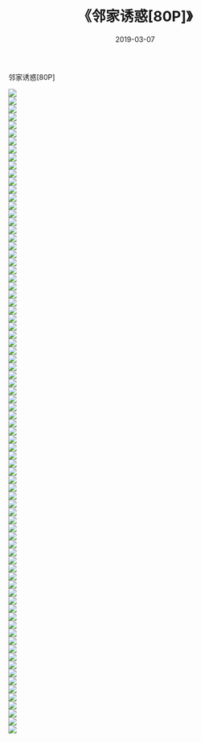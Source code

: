 ﻿---
layout: post
title:  《邻家诱惑[80P]》
date:   2019-03-07
img: http://pic.660000.xyz/1:/性感/2019/邻家诱惑[80P]/000.jpg
categories: [美女, 清纯, 唯美]
---

邻家诱惑[80P]

  ![](http://pic.660000.xyz/1:/性感/2019/邻家诱惑[80P]/001.jpg) <br> ![](http://pic.660000.xyz/1:/性感/2019/邻家诱惑[80P]/002.jpg) <br> ![](http://pic.660000.xyz/1:/性感/2019/邻家诱惑[80P]/003.jpg) <br> ![](http://pic.660000.xyz/1:/性感/2019/邻家诱惑[80P]/004.jpg) <br> ![](http://pic.660000.xyz/1:/性感/2019/邻家诱惑[80P]/005.jpg) <br> ![](http://pic.660000.xyz/1:/性感/2019/邻家诱惑[80P]/006.jpg) <br> ![](http://pic.660000.xyz/1:/性感/2019/邻家诱惑[80P]/007.jpg) <br> ![](http://pic.660000.xyz/1:/性感/2019/邻家诱惑[80P]/008.jpg) <br> ![](http://pic.660000.xyz/1:/性感/2019/邻家诱惑[80P]/009.jpg) <br> ![](http://pic.660000.xyz/1:/性感/2019/邻家诱惑[80P]/010.jpg) <br> ![](http://pic.660000.xyz/1:/性感/2019/邻家诱惑[80P]/011.jpg) <br> ![](http://pic.660000.xyz/1:/性感/2019/邻家诱惑[80P]/012.jpg) <br> ![](http://pic.660000.xyz/1:/性感/2019/邻家诱惑[80P]/013.jpg) <br> ![](http://pic.660000.xyz/1:/性感/2019/邻家诱惑[80P]/014.jpg) <br> ![](http://pic.660000.xyz/1:/性感/2019/邻家诱惑[80P]/015.jpg) <br> ![](http://pic.660000.xyz/1:/性感/2019/邻家诱惑[80P]/016.jpg) <br> ![](http://pic.660000.xyz/1:/性感/2019/邻家诱惑[80P]/017.jpg) <br> ![](http://pic.660000.xyz/1:/性感/2019/邻家诱惑[80P]/018.jpg) <br> ![](http://pic.660000.xyz/1:/性感/2019/邻家诱惑[80P]/019.jpg) <br> ![](http://pic.660000.xyz/1:/性感/2019/邻家诱惑[80P]/020.jpg) <br> ![](http://pic.660000.xyz/1:/性感/2019/邻家诱惑[80P]/021.jpg) <br> ![](http://pic.660000.xyz/1:/性感/2019/邻家诱惑[80P]/022.jpg) <br> ![](http://pic.660000.xyz/1:/性感/2019/邻家诱惑[80P]/023.jpg) <br> ![](http://pic.660000.xyz/1:/性感/2019/邻家诱惑[80P]/024.jpg) <br> ![](http://pic.660000.xyz/1:/性感/2019/邻家诱惑[80P]/025.jpg) <br> ![](http://pic.660000.xyz/1:/性感/2019/邻家诱惑[80P]/026.jpg) <br> ![](http://pic.660000.xyz/1:/性感/2019/邻家诱惑[80P]/027.jpg) <br> ![](http://pic.660000.xyz/1:/性感/2019/邻家诱惑[80P]/028.jpg) <br> ![](http://pic.660000.xyz/1:/性感/2019/邻家诱惑[80P]/029.jpg) <br> ![](http://pic.660000.xyz/1:/性感/2019/邻家诱惑[80P]/030.jpg) <br> ![](http://pic.660000.xyz/1:/性感/2019/邻家诱惑[80P]/031.jpg) <br> ![](http://pic.660000.xyz/1:/性感/2019/邻家诱惑[80P]/032.jpg) <br> ![](http://pic.660000.xyz/1:/性感/2019/邻家诱惑[80P]/033.jpg) <br> ![](http://pic.660000.xyz/1:/性感/2019/邻家诱惑[80P]/034.jpg) <br> ![](http://pic.660000.xyz/1:/性感/2019/邻家诱惑[80P]/035.jpg) <br> ![](http://pic.660000.xyz/1:/性感/2019/邻家诱惑[80P]/036.jpg) <br> ![](http://pic.660000.xyz/1:/性感/2019/邻家诱惑[80P]/037.jpg) <br> ![](http://pic.660000.xyz/1:/性感/2019/邻家诱惑[80P]/038.jpg) <br> ![](http://pic.660000.xyz/1:/性感/2019/邻家诱惑[80P]/039.jpg) <br> ![](http://pic.660000.xyz/1:/性感/2019/邻家诱惑[80P]/040.jpg) <br> ![](http://pic.660000.xyz/1:/性感/2019/邻家诱惑[80P]/041.jpg) <br> ![](http://pic.660000.xyz/1:/性感/2019/邻家诱惑[80P]/042.jpg) <br> ![](http://pic.660000.xyz/1:/性感/2019/邻家诱惑[80P]/043.jpg) <br> ![](http://pic.660000.xyz/1:/性感/2019/邻家诱惑[80P]/044.jpg) <br> ![](http://pic.660000.xyz/1:/性感/2019/邻家诱惑[80P]/045.jpg) <br> ![](http://pic.660000.xyz/1:/性感/2019/邻家诱惑[80P]/046.jpg) <br> ![](http://pic.660000.xyz/1:/性感/2019/邻家诱惑[80P]/047.jpg) <br> ![](http://pic.660000.xyz/1:/性感/2019/邻家诱惑[80P]/048.jpg) <br> ![](http://pic.660000.xyz/1:/性感/2019/邻家诱惑[80P]/049.jpg) <br> ![](http://pic.660000.xyz/1:/性感/2019/邻家诱惑[80P]/050.jpg) <br> ![](http://pic.660000.xyz/1:/性感/2019/邻家诱惑[80P]/051.jpg) <br> ![](http://pic.660000.xyz/1:/性感/2019/邻家诱惑[80P]/052.jpg) <br> ![](http://pic.660000.xyz/1:/性感/2019/邻家诱惑[80P]/053.jpg) <br> ![](http://pic.660000.xyz/1:/性感/2019/邻家诱惑[80P]/054.jpg) <br> ![](http://pic.660000.xyz/1:/性感/2019/邻家诱惑[80P]/055.jpg) <br> ![](http://pic.660000.xyz/1:/性感/2019/邻家诱惑[80P]/056.jpg) <br> ![](http://pic.660000.xyz/1:/性感/2019/邻家诱惑[80P]/057.jpg) <br> ![](http://pic.660000.xyz/1:/性感/2019/邻家诱惑[80P]/058.jpg) <br> ![](http://pic.660000.xyz/1:/性感/2019/邻家诱惑[80P]/059.jpg) <br> ![](http://pic.660000.xyz/1:/性感/2019/邻家诱惑[80P]/060.jpg) <br> ![](http://pic.660000.xyz/1:/性感/2019/邻家诱惑[80P]/061.jpg) <br> ![](http://pic.660000.xyz/1:/性感/2019/邻家诱惑[80P]/062.jpg) <br> ![](http://pic.660000.xyz/1:/性感/2019/邻家诱惑[80P]/063.jpg) <br> ![](http://pic.660000.xyz/1:/性感/2019/邻家诱惑[80P]/064.jpg) <br> ![](http://pic.660000.xyz/1:/性感/2019/邻家诱惑[80P]/065.jpg) <br> ![](http://pic.660000.xyz/1:/性感/2019/邻家诱惑[80P]/066.jpg) <br> ![](http://pic.660000.xyz/1:/性感/2019/邻家诱惑[80P]/067.jpg) <br> ![](http://pic.660000.xyz/1:/性感/2019/邻家诱惑[80P]/068.jpg) <br> ![](http://pic.660000.xyz/1:/性感/2019/邻家诱惑[80P]/069.jpg) <br> ![](http://pic.660000.xyz/1:/性感/2019/邻家诱惑[80P]/070.jpg) <br> ![](http://pic.660000.xyz/1:/性感/2019/邻家诱惑[80P]/071.jpg) <br> ![](http://pic.660000.xyz/1:/性感/2019/邻家诱惑[80P]/072.jpg) <br> ![](http://pic.660000.xyz/1:/性感/2019/邻家诱惑[80P]/073.jpg) <br> ![](http://pic.660000.xyz/1:/性感/2019/邻家诱惑[80P]/074.jpg) <br> ![](http://pic.660000.xyz/1:/性感/2019/邻家诱惑[80P]/075.jpg) <br> ![](http://pic.660000.xyz/1:/性感/2019/邻家诱惑[80P]/076.jpg) <br> ![](http://pic.660000.xyz/1:/性感/2019/邻家诱惑[80P]/077.jpg) <br> ![](http://pic.660000.xyz/1:/性感/2019/邻家诱惑[80P]/078.jpg) <br> ![](http://pic.660000.xyz/1:/性感/2019/邻家诱惑[80P]/079.jpg) <br> ![](http://pic.660000.xyz/1:/性感/2019/邻家诱惑[80P]/080.jpg) <br>